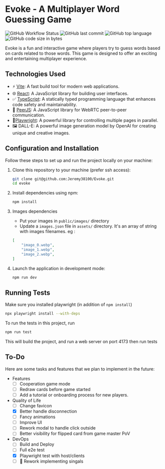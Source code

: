 # Evoke - A Multiplayer Word Guessing Game

![GitHub Workflow Status](https://github.com/Jeremy38100/Evoke/actions/workflows/merge-master.yml/badge.svg)
![GitHub last commit](https://img.shields.io/github/last-commit/Jeremy38100/Evoke)
![GitHub top language](https://img.shields.io/github/languages/top/Jeremy38100/Evoke)
![GitHub code size in bytes](https://img.shields.io/github/languages/code-size/Jeremy38100/Evoke)

Evoke is a fun and interactive game where players try to guess words based on cards related to those words. This game is designed to offer an exciting and entertaining multiplayer experience.

## Technologies Used

- ⚡️ [Vite](https://vitejs.dev/): A fast build tool for modern web applications.
- 🌐 [React](https://reactjs.org/): A JavaScript library for building user interfaces.
- ✅ [TypeScript](https://www.typescriptlang.org/): A statically typed programming language that enhances code safety and maintainability.
- 📨 [PeerJS](https://peerjs.com/): A JavaScript library for WebRTC peer-to-peer communication.
- 🧪[Playwright](https://playwright.dev/): A powerful library for controlling multiple pages in parallel.
- 🖼️ DALL-E: A powerful image generation model by OpenAI for creating unique and creative images.

## Configuration and Installation

Follow these steps to set up and run the project locally on your machine:

1. Clone this repository to your machine (prefer ssh access):

   ```bash
   git clone git@github.com:Jeremy38100/Evoke.git
   cd evoke
   ```
2. Install dependencies using npm:

   ```bash
   npm install
   ```
3. Images dependencies

   - Put your images in `public/images/` directory
   - Update a `images.json` file in `assets/` directory. It's an array of string with images filenames. eg :

   ```json
   [
       "image_0.webp",
       "image_1.webp",
       "image_2.webp",
   ]
   ```
4. Launch the application in development mode:

   ```bash
   npm run dev
   ```

## Running Tests

Make sure you installed playwright (in addition of `npm install`)

   ```bash
   npx playwright install --with-deps
   ```

To run the tests in this project, run

   ```bash
   npm run test
   ```

This will build the project, and run a web server on port 4173 then run tests

## To-Do

Here are some tasks and features that we plan to implement in the future:

- Features
  - [ ] Cooperation game mode
  - [ ] Redraw cards before game started
  - [ ] Add a tutorial or onboarding process for new players.
- Quality of Life
  - [ ] Change favicon
  - [X] Better handle disconnection
  - [ ] Fancy animations
  - [ ] Improve UI
  - [ ] Rework modal to handle click outside
  - [ ] Better visibility for flipped card from game master PoV
- DevOps
  - [ ] Build and Deploy
  - [ ] Full e2e test
  - [X] Playwright test with host/clients
  - [ ] 🎉 Rework implementing singals
